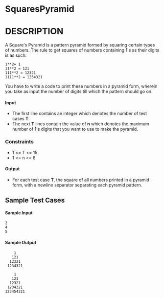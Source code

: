 # SquaresPyramid
# DESCRIPTION
A Square's Pyramid is a pattern pyramid formed by squaring certain types of numbers. The rule to get squares of numbers containing 1's as their digits is as such:

	1**2= 1
	11**2 = 121
	111**2 = 12321
	1111**2 = 1234321

You have to write a code to print these numbers in a pyramid form, wherein you take as input the number of digits till which the pattern should go on.

#### Input
* The first line contains an integer which denotes the number of test cases **T**.
* The next **T** lines contain the value of **n** which denotes the maximum number of 1's digits that you want to use to make the pyramid.

### Constraints

* 1 <= T <= 15
* 1 <= n <= 8

#### Output
* For each test case **T**, the square of all numbers printed in a pyramid form, with a newline separator separating each pyramid pattern.

## Sample Test Cases

#### Sample Input
```
2
4
5
```
#### Sample Output
```
    1
   121
  12321
 1234321

    1
   121
  12321
 1234321
123454321
```
